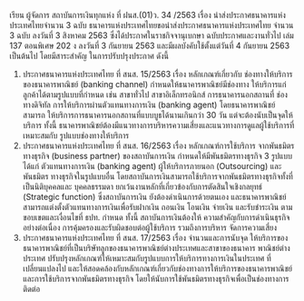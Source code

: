 เรียน ผู้จัดการ
สถาบันการเงินทุกแห่ง
ที่ ฝนส.(01)ว. 34 /2563 เรื่อง นำส่งประกาศธนาคารแห่งประเทศไทยจำนวน 3 ฉบับ
ธนาคารแห่งประเทศไทยขอนําส่งประกาศธนาคารแห่งประเทศไทย จํานวน 3 ฉบับ ลงวันที่
3 สิงหาคม 2563 ซึ่งได้ประกาศในราชกิจจานุเบกษา ฉบับประกาศและงานทั่วไป เล่ม 137 ตอนพิเศษ
202 ง ลงวันที่ 3 กันยายน 2563 และมีผลบังคับใช้ตั้งแต่วันที่ 4 กันยายน 2563 เป็นต้นไป โดยมีสาระสำคัญ
ในการปรับปรุงประกาศ ดังนี้
1. ประกาศธนาคารแห่งประเทศไทย ที่ สนส. 15/2563 เรื่อง หลักเกณฑ์เกี่ยวกับ
ช่องทางให้บริการของธนาคารพาณิชย์ (banking channel) กำหนดให้ธนาคารพาณิชย์มีช่องทาง
ให้บริการแก่ลูกค้าได้ตามรูปแบบที่กำหนด เช่น สาขาทั่วไป สาขาอิเล็กทรอนิกส์ การธนาคารนอกสถานที่
ช่องทางดิจิทัล การให้บริการผ่านตัวแทนทางการเงิน (banking agent) โดยธนาคารพาณิชย์สามารถ
ให้บริการการธนาคารนอกสถานที่แบบบูธได้นานเกินกว่า 30 วัน แต่จะต้องนับเป็นจุดให้บริการ ทั้งนี้
ธนาคารพาณิชย์ต้องมีแนวทางการบริหารความเสี่ยงและแนวทางการดูแลผู้ใช้บริการที่เหมาะสมกับ
รูปแบบช่องทางให้บริการ
2. ประกาศธนาคารแห่งประเทศไทย ที่ สนส. 16/2563 เรื่อง หลักเกณฑ์การใช้บริการ
จากพันธมิตรทางธุรกิจ (business partner) ของสถาบันการเงิน กำหนดให้มีพันธมิตรทางธุรกิจ
3 รูปแบบ ได้แก่ ตัวแทนทางการเงิน (banking agent) ผู้ให้บริการภายนอก (Outsourcing) และพันธมิตร
ทางธุรกิจในรูปแบบอื่น โดยสถาบันการเงินสามารถใช้บริการจากพันธมิตรทางธุรกิจทั้งที่เป็นนิติบุคคลและ
บุคคลธรรมดา ยกเว้นงานหลักที่เกี่ยวข้องกับการตัดสินใจเชิงกลยุทธ์ (Strategic function) ซึ่งสถาบันการเงิน
ยังต้องดำเนินการด้วยตนเอง และธนาคารพาณิชย์สามารถแต่งตั้งตัวแทนทางการเงินเพื่อรับฝากเงิน ถอนเงิน
โอนเงิน จ่ายเงิน และรับชำระเงิน ตามขอบเขตและเงื่อนไขที่ ธปท. กำหนด ทั้งนี้ สถาบันการเงินต้องให้
ความสำคัญกับการดำเนินธุรกิจอย่างต่อเนื่อง การคุ้มครองและรับผิดชอบต่อผู้ใช้บริการ รวมถึงการบริหาร
จัดการความเสี่ยง
3. ประกาศธนาคารแห่งประเทศไทย ที่ สนส. 17/2563 เรื่อง จำนวนและการนับจุด
ให้บริการของธนาคารพาณิชย์ที่เป็นบริษัทลูกของธนาคารพาณิชย์ต่างประเทศและสาขาของธนาคาร
พาณิชย์ต่างประเทศ ปรับปรุงหลักเกณฑ์ให้เหมาะสมกับรูปแบบการให้บริการทางการเงินในประเทศ
ที่เปลี่ยนแปลงไป และให้สอดคล้องกับหลักเกณฑ์เกี่ยวกับช่องทางการให้บริการของธนาคารพาณิชย์
และการใช้บริการจากพันธมิตรทางธุรกิจ โดยให้นับการใช้พันธมิตรทางธุรกิจเพื่อเป็นช่องทางการติดต่อ
